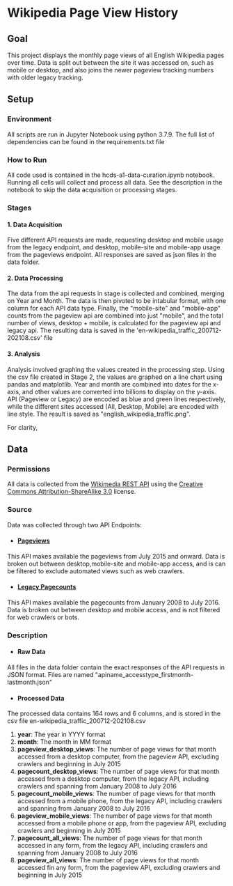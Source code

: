 # Wikipedia Page View History

## Goal
This project displays the monthly page views of all English Wikipedia pages over time. Data is split out between the site it was accessed on, such as mobile or desktop, and also joins the newer pageview tracking numbers with older legacy tracking.

## Setup

### Environment
All scripts are run in Jupyter Notebook using python 3.7.9. The full list of dependencies can be found in the requirements.txt file

### How to Run
All code used is contained in the hcds-a1-data-curation.ipynb notebook. Running all cells will collect and process all data. See the description in the notebook to skip the data acquisition or processing stages.

### Stages

#### 1. Data Acquisition
Five different API requests are made, requesting desktop and mobile usage from the legacy endpoint, and desktop, mobile-site and mobile-app usage from the pageviews endpoint. All responses are saved as json files in the data folder.

#### 2. Data Processing
The data from the api requests in stage is collected and combined, merging on Year and Month. The data is then pivoted to be intabular format, with one column for each API data type. Finally, the "mobile-site" and "mobile-app" counts from the pageview api are combined into just "mobile", and the total number of views, desktop + mobile, is calculated for the pageview api and legacy api. The resulting data is saved in the 'en-wikipedia_traffic_200712-202108.csv' file

#### 3. Analysis
Analysis involved graphing the values created in the processing step. Using the csv file created in Stage 2, the values are graphed on a line chart using pandas and matplotlib. Year and month are combined into dates for the x-axis, and other values are converted into billions to display on the y-axis. API (Pageview or Legacy) are encoded as blue and green lines respectively, while the different sites accessed (All, Desktop, Mobile) are encoded with line style. The result is saved as "english_wikipedia_traffic.png".

For clarity,

## Data

### Permissions
All data is collected from the [Wikimedia REST API](https://www.mediawiki.org/wiki/Wikimedia_REST_API#Terms_and_conditions) using the [Creative Commons Attribution-ShareAlike 3.0](https://en.wikipedia.org/wiki/Wikipedia:Text_of_Creative_Commons_Attribution-ShareAlike_3.0_Unported_License) license.

### Source
Data was collected through two API Endpoints:

* #### [Pageviews](https://wikitech.wikimedia.org/wiki/Analytics/AQS/Pageviews)
This API makes available the pageviews from July 2015 and onward. Data is broken out between desktop,mobile-site and mobile-app access, and is can be filtered to exclude automated views such as web crawlers.


* #### [Legacy Pagecounts](https://wikitech.wikimedia.org/wiki/Analytics/AQS/Legacy_Pagecounts)
This API makes available the pagecounts from January 2008 to July 2016. Data is broken out between desktop and mobile access, and is not filtered for web crawlers or bots.

### Description

* #### Raw Data
All files in the data folder contain the exact responses of the API requests in JSON format. Files are named "apiname_accesstype_firstmonth-lastmonth.json" 

* #### Processed Data
The processed data contains 164 rows and 6 columns, and is stored in the csv file en-wikipedia_traffic_200712-202108.csv
 1.  **year**: The year in YYYY format
 1. **month**: The month in MM format
 1. **pageview_desktop_views**: The number of page views for that month accessed from a desktop computer, from the pageview API, excluding crawlers and beginning in July 2015
 1. **pagecount_desktop_views**: The number of page views for that month accessed from a desktop computer, from the legacy API, including crawlers and spanning from January 2008 to July 2016
 1. **pagecount_mobile_views**: The number of page views for that month accessed from a mobile phone, from the legacy API, including crawlers and spanning from January 2008 to July 2016
 1. **pageview_mobile_views**: The number of page views for that month accessed from a mobile phone or app, from the pageview API, excluding crawlers and beginning in July 2015
 1. **pagecount_all_views**: The number of page views for that month accessed in any form, from the legacy API, including crawlers and spanning from January 2008 to July 2016
 1. **pageview_all_views**: The number of page views for that month accessed fin any form, from the pageview API, excluding crawlers and beginning in July 2015



